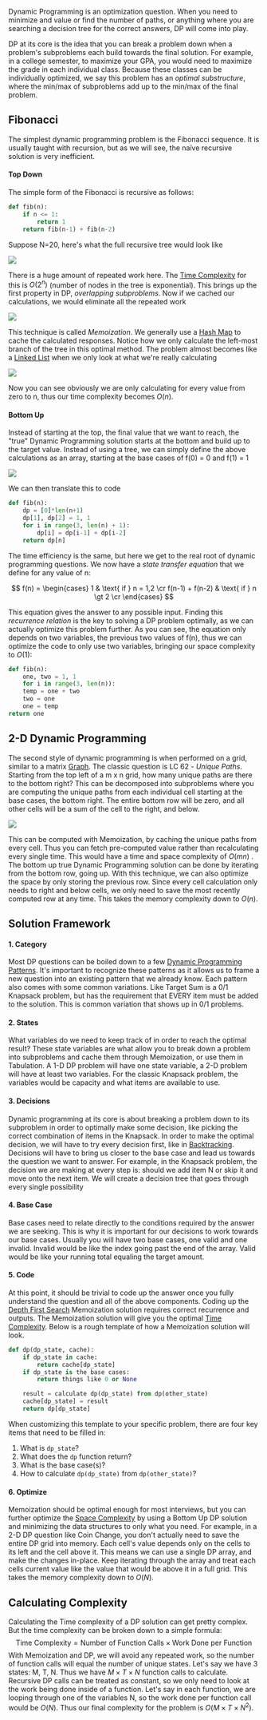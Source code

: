 
Dynamic Programming is an optimization question. When you need to minimize and value or find the number of paths, or anything where you are searching a decision tree for the correct answers, DP will come into play.

DP at its core is the idea that you can break a problem down when a problem's subproblems each build towards the final solution. For example, in a college semester, to maximize your GPA, you would need to maximize the grade in each individual class. Because these classes can be individually optimized, we say this problem has an *optimal substructure*, where the min/max of subproblems add up to the min/max of the final problem. 

## Fibonacci

The simplest dynamic programming problem is the Fibonacci sequence. It is usually taught with recursion, but as we will see, the naïve recursive solution is very inefficient.

#### Top Down

The simple form of the Fibonacci is recursive as follows:

```python
def fib(n):
	if n <= 1:
		return 1
	return fib(n-1) + fib(n-2)
```

Suppose N=20, here's what the full recursive tree would look like

![](../../Attachments/Pasted%20image%2020221229165544.png)

There is a huge amount of repeated work here. The [Time Complexity](../Time%20&%20Space%20Complexity.md) for this is $O(2^n)$ (number of nodes in the tree is exponential). This brings up the first property in DP, *overlapping subproblems*. Now if we cached our calculations, we would eliminate all the repeated work

![](../../Attachments/Pasted%20image%2020221229165812.png)

This technique is called *Memoization*. We generally use a [Hash Map](../Data%20Structures/Hash%20Maps.md) to cache the calculated responses. Notice how we only calculate the left-most branch of the tree in this optimal method. The problem almost becomes like a [Linked List](../Data%20Structures/Linked%20Lists.md) when we only look at what we're really calculating

![](../../Attachments/Pasted%20image%2020221229170030.png)

Now you can see obviously we are only calculating for every value from zero to n, thus our time complexity becomes $O(n)$.


#### Bottom Up

Instead of starting at the top, the final value that we want to reach, the "true" Dynamic Programming solution starts at the bottom and build up to the target value. Instead of using a tree, we can simply define the above calculations as an array, starting at the base cases of f(0) = 0 and f(1) = 1

![](../../Attachments/Pasted%20image%2020221229172216.png)

We can then translate this to code

```python
def fib(n):
	dp = [0]*len(n+1)
	dp[1], dp[2] = 1, 1
	for i in range(3, len(n) + 1):
		dp[i] = dp[i-1] + dp[i-2]
	return dp[n]
```


The time efficiency is the same, but here we get to the real root of dynamic programming questions. We now have a *state transfer equation* that we define for any value of n:

$$
f(n) =
\begin{cases}
1  & \text{ if } n = 1,2 \cr
f(n-1) + f(n-2) & \text{ if } n \gt 2 \cr
\end{cases}
$$

This equation gives the answer to any possible input. Finding this *recurrence relation* is the key to solving a DP problem optimally, as we can actually optimize this problem further. As you can see, the equation only depends on two variables, the previous two values of f(n), thus we can optimize the code to only use two variables, bringing our space complexity to $O(1)$:

```python
def fib(n):
	one, two = 1, 1
	for i in range(3, len(n)):
	temp = one + two
	two = one
	one = temp
return one
```


## 2-D Dynamic Programming

The second style of dynamic programming is when performed on a grid, similar to a matrix [Graph](../Data%20Structures/Graphs.md). The classic question is LC 62 - *Unique Paths*. Starting from the top left of a m x n grid, how many unique paths are there to the bottom right? This can be decomposed into subproblems where you are computing the unique paths from each individual cell starting at the base cases, the bottom right. The entire bottom row will be zero, and all other cells will be a sum of the cell to the right, and below.

![](../../Attachments/Pasted%20image%2020230418004329.png)

This can be computed with Memoization, by caching the unique paths from every cell. Thus you can fetch pre-computed value rather than recalculating every single time. This would have a time and space complexity of $O(mn)$ . The bottom up true Dynamic Programming solution can be done by iterating from the bottom row, going up. With this technique, we can also optimize the space by only storing the previous row. Since every cell calculation only needs to right and below cells, we only need to save the most recently computed row at any time. This takes the memory complexity down to $O(n)$.


## Solution Framework

#### 1. Category

Most DP questions can be boiled down to a few [Dynamic Programming Patterns](../Patterns/Dynamic%20Programming%20Patterns.md). It's important to recognize these patterns as it allows us to frame a new question into an existing pattern that we already know. Each pattern also comes with some common variations. Like Target Sum is a 0/1 Knapsack problem, but has the requirement that EVERY item must be added to the solution. This is common variation that shows up in 0/1 problems.

#### 2. States

What variables do we need to keep track of in order to reach the optimal result? These state variables are what allow you to break down a problem into subproblems and cache them through Memoization, or use them in Tabulation. A 1-D DP problem will have one state variable, a 2-D problem will have at least two variables. For the classic Knapsack problem, the variables would be capacity and what items are available to use.

#### 3. Decisions

Dynamic programming at its core is about breaking a problem down to its subproblem in order to optimally make some decision, like picking the correct combination of items in the Knapsack. In order to make the optimal decision, we will have to try every decision first, like in [Backtracking](../Patterns/Backtracking%20Patterns.md). Decisions will have to bring us closer to the base case and lead us towards the question we want to answer. For example, in the Knapsack problem, the decision we are making at every step is: should we add item N or skip it and move onto the next item. We will create a decision tree that goes through every single possibility

#### 4. Base Case

Base cases need to relate directly to the conditions required by the answer we are seeking. This is why it is important for our decisions to work towards our base cases. Usually you will have two base cases, one valid and one invalid. Invalid would be like the index going past the end of the array. Valid would be like your running total equaling the target amount.

#### 5. Code

At this point, it should be trivial to code up the answer once you fully understand the question and all of the above components. Coding up the [Depth First Search](Depth%20First%20Search.md) Memoization solution requires correct recurrence and outputs. The Memoization solution will give you the optimal [Time Complexity](../Time%20&%20Space%20Complexity.md). Below is a rough template of how a Memoization solution will look.

```python
def dp(dp_state, cache):
	if dp_state in cache:
		return cache[dp_state]
	if dp_state is the base cases:
		return things like 0 or None

	result = calculate dp(dp_state) from dp(other_state)
	cache[dp_state] = result
	return dp[dp_state]
```

When customizing this template to your specific problem, there are four key items that need to be filled in:
1. What is `dp_state`?
2. What does the `dp` function return?
3. What is the base case(s)?
4. How to calculate `dp(dp_state)` from `dp(other_state)`?

#### 6. Optimize

Memoization should be optimal enough for most interviews, but you can further optimize the [Space Complexity](../Time%20&%20Space%20Complexity.md) by using a Bottom Up DP solution and minimizing the data structures to only what you need. For example, in a 2-D DP question like Coin Change, you don't actually need to save the entire DP grid into memory. Each cell's value depends only on the cells to its left and the cell above it. This means we can use a single DP array, and make the changes in-place. Keep iterating through the array and treat each cells current value like the value that would be above it in a full grid. This takes the memory complexity down to $O(N)$.


## Calculating Complexity

Calculating the Time complexity of a DP solution can get pretty complex. But the time complexity can be broken down to a simple formula:
$$\text{Time Complexity} = \text{Number of Function Calls}\times\text{Work Done per Function}$$
With Memoization and DP, we will avoid any repeated work, so the number of function calls will equal the number of unique states. Let's say we have 3 states: M, T, N. Thus we have $M \times T \times N$ function calls to calculate. Recursive DP calls can be treated as constant, so we only need to look at the work being done inside of a function. Let's say in each function, we are looping through one of the variables N, so the work done per function call would be $O(N)$. Thus our final complexity for the problem is $O(M \times T \times N^2)$.